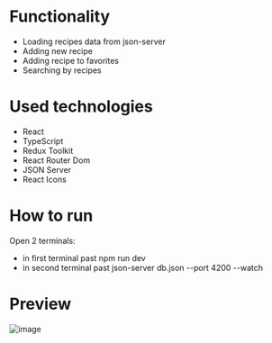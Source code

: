 # Functionality
- Loading recipes data from json-server
- Adding new recipe
- Adding recipe to favorites
- Searching by recipes

# Used technologies
-  React
-  TypeScript
-  Redux Toolkit
-  React Router Dom
-  JSON Server
-  React Icons

# How to run
Open 2 terminals:
- in first terminal past npm run dev
- in second terminal past json-server db.json --port 4200 --watch
# Preview

![image](https://github.com/AlexeyAbramovich/recipes/assets/74393859/5801804c-f539-4931-b03e-d9875111e5e1)

